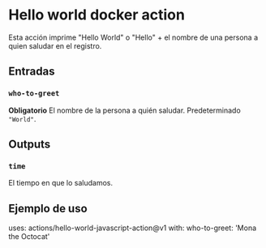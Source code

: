 # Hello world docker action

Esta acción imprime "Hello World" o "Hello" + el nombre de una persona a quien saludar en el registro.

## Entradas

### `who-to-greet`

**Obligatorio** El nombre de la persona a quién saludar. Predeterminado `"World"`.

## Outputs

### `time`

El tiempo en que lo saludamos.

## Ejemplo de uso

uses: actions/hello-world-javascript-action@v1
with:
  who-to-greet: 'Mona the Octocat'
